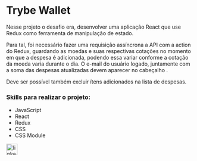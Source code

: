 # Trybe Wallet

Nesse projeto o desafio era, desenvolver uma aplicação React que use Redux como ferramenta de manipulação de estado.

Para tal, foi necessário fazer uma requisição assíncrona a API com a action do Redux, guardando as moedas e suas respectivas cotações no momento em que a despesa é adicionada, podendo essa variar conforme a cotação da moeda varia durante o dia. O e-mail do usuário logado, juntamente com a soma das despesas atualizadas devem aparecer no cabeçalho .

Deve ser possível também excluir ítens adicionados na lista de despesas.

### Skills para realizar o projeto:
- JavaScript
- React
- Redux
- CSS
- CSS Module

[<img src="https://img.shields.io/badge/LinkedIn-0077B5?style=for-the-badge&logo=linkedin&logoColor=white" alt="linkedin" height='30'>](https://www.linkedin.com/in/fsthiago/)
